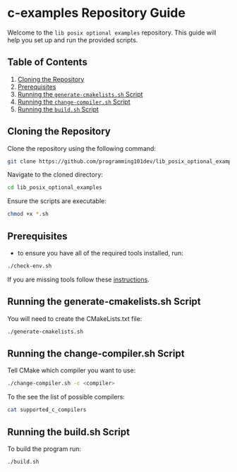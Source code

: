 # c-examples Repository Guide

Welcome to the `lib posix optional examples` repository. This guide will help you set up and run the provided scripts.

## **Table of Contents**

1. [Cloning the Repository](#cloning-the-repository)
2. [Prerequisites](#Prerequisites)
3. [Running the `generate-cmakelists.sh` Script](#running-the-generate-cmakelistssh-script)
4. [Running the `change-compiler.sh` Script](#running-the-change-compilersh-script)
5. [Running the `build.sh` Script](#running-the-buildsh-script)

## **Cloning the Repository**

Clone the repository using the following command:

```bash
git clone https://github.com/programming101dev/lib_posix_optional_examples.git
```

Navigate to the cloned directory:

```bash
cd lib_posix_optional_examples
```

Ensure the scripts are executable:

```bash
chmod +x *.sh
```

## **Prerequisites**

- to ensure you have all of the required tools installed, run:
```bash
./check-env.sh
```

If you are missing tools follow these [instructions](https://docs.google.com/document/d/1ZPqlPD1mie5iwJ2XAcNGz7WeA86dTLerFXs9sAuwCco/edit?usp=drive_link).

## **Running the generate-cmakelists.sh Script**

You will need to create the CMakeLists.txt file:

```bash
./generate-cmakelists.sh
```

## **Running the change-compiler.sh Script**

Tell CMake which compiler you want to use:

```bash
./change-compiler.sh -c <compiler>
```

To the see the list of possible compilers:

```bash
cat supported_c_compilers
```

## **Running the build.sh Script**

To build the program run:

```bash
./build.sh
```
